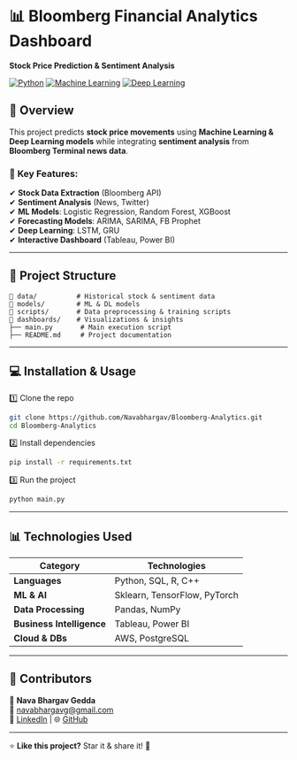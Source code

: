 # 📊 Bloomberg Financial Analytics Dashboard  
**Stock Price Prediction & Sentiment Analysis**  

[![Python](https://img.shields.io/badge/Python-3.8-blue.svg)](https://www.python.org/) [![Machine Learning](https://img.shields.io/badge/Machine%20Learning-Sklearn-orange)](https://scikit-learn.org/stable/) [![Deep Learning](https://img.shields.io/badge/Deep%20Learning-TensorFlow-red)](https://www.tensorflow.org/)  

## 🚀 Overview 

This project predicts **stock price movements** using **Machine Learning & Deep Learning models** while integrating **sentiment analysis** from **Bloomberg Terminal news data**.  

### 🔹 **Key Features:**  
✔ **Stock Data Extraction** (Bloomberg API)  
✔ **Sentiment Analysis** (News, Twitter)  
✔ **ML Models**: Logistic Regression, Random Forest, XGBoost  
✔ **Forecasting Models**: ARIMA, SARIMA, FB Prophet  
✔ **Deep Learning**: LSTM, GRU  
✔ **Interactive Dashboard** (Tableau, Power BI)  


---


## 📁 **Project Structure**  
```
📂 data/          # Historical stock & sentiment data  
📂 models/        # ML & DL models  
📂 scripts/       # Data preprocessing & training scripts  
📂 dashboards/    # Visualizations & insights  
├── main.py       # Main execution script  
├── README.md     # Project documentation  
```

---

## 💻 **Installation & Usage**  
1️⃣ Clone the repo  
```sh
git clone https://github.com/Navabhargav/Bloomberg-Analytics.git  
cd Bloomberg-Analytics  
```  
2️⃣ Install dependencies  
```sh
pip install -r requirements.txt  
```  
3️⃣ Run the project  
```sh
python main.py  
```  

---

## 📊 **Technologies Used**  
| Category | Technologies |
|----------------|--------------------------------|
| **Languages** | Python, SQL, R, C++ |
| **ML & AI** | Sklearn, TensorFlow, PyTorch |
| **Data Processing** | Pandas, NumPy |
| **Business Intelligence** | Tableau, Power BI |
| **Cloud & DBs** | AWS, PostgreSQL |

---

## 🤝 **Contributors**  
👤 **Nava Bhargav Gedda**  
📩 [navabhargavg@gmail.com](mailto:navabhargavg@gmail.com)  
🔗 [LinkedIn](https://linkedin.com/in/nava-bhargav-gedda-4a4a30151) | 🌐 [GitHub](https://github.com/Navabhargav)  

---

⭐ **Like this project?** Star it & share it! 🚀  
